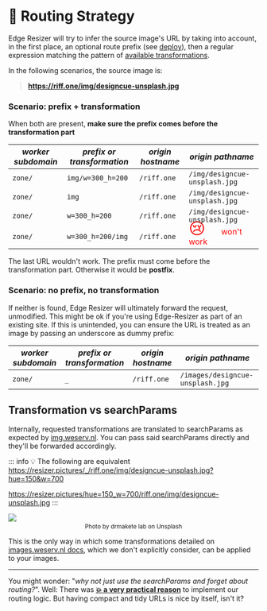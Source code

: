 # 🔌 Routing Strategy

Edge Resizer will try to infer the source image's URL by taking into account, in the first place, an optional route prefix (see [deploy](deploy.html)),  then a regular expression matching the pattern of [available transformations](transformations.html). 

In the following scenarios, the source image is:

> **https://riff.one/img/designcue-unsplash.jpg**

### Scenario: prefix + transformation

When both are present, **make sure the prefix comes before  the transformation part**

| *worker subdomain* |*prefix or transformation*| *origin hostname*| *origin pathname*|
|----------|------|---------|  --- |
|`zone/` |`img/w=300_h=200` | `/riff.one` | `/img/designcue-unsplash.jpg`|
|`zone/` |`img` | `/riff.one` | `/img/designcue-unsplash.jpg`|
|`zone/` |`w=300_h=200` | `/riff.one` | `/img/designcue-unsplash.jpg`|
|`zone/` |`w=300_h=200/img` | `/riff.one` |  <span style="color:red"><span style="margin:-0.5em 1em -0.2em 0 ;font-size:2em;padding:0;float:left">:cry:</span> won't work</span> |

The last URL wouldn't work. The prefix must come before the transformation part. Otherwise it would be **postfix**.

### Scenario: no prefix, no transformation

If neither is found, Edge Resizer will ultimately forward the request, unmodified. This might be ok if you're using Edge-Resizer as part of an existing site. If this is unintended, you can ensure the URL is treated as an image by passing an underscore as dummy prefix:

| *worker subdomain* |*prefix or transformation*| *origin hostname*| *origin pathname*|
|----------|------|---------|  --- |
|`zone/` |`_` | `/riff.one` | `/images/designcue-unsplash.jpg`|



## Transformation vs searchParams

Internally, requested transformations are translated to searchParams as expected by  [img.weserv.nl](https://img.weserv.nl). You can pass said searchParams directly and they'll be forwarded accordingly. 


::: info 💡 The following are equivalent
https://resizer.pictures/_/riff.one/img/designcue-unsplash.jpg?hue=150&w=700

https://resizer.pictures/hue=150_w=700/riff.one/img/designcue-unsplash.jpg
:::


<div style="margin:0 auto;">
<img src="https://resizer.pictures/ch=150_w=700/riff.one/img/designcue-unsplash.jpg">

<sup style="margin:-1em auto 1em;width:100%;display:block;text-align:center">Photo by drmakete lab on Unsplash</sup>

</div>

This is the only way in which some transformations detailed on [images.weserv.nl docs](https://images.weserv.nl/docs/), which we don't explicitly consider, can be applied to your images.

---

You might wonder: "*why not just use the searchParams and forget about routing?*". Well: There was  **[:boom: a very practical reason](use_cases.html)** to implement our routing logic. But having compact and tidy URLs is nice by itself, isn't it?









